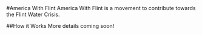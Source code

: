<snippet>
#America With Flint
America With Flint is a movement to contribute towards the Flint Water Crisis.

##How it Works
More details coming soon!
</snippet>
